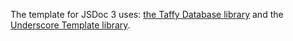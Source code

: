 The template for JSDoc 3 uses: [the Taffy Database library](http://taffydb.com/) and the [Underscore Template library](http://underscorejs.org/).